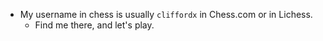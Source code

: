 - My username in chess is usually `cliffordx` in Chess.com or in Lichess.
	- Find me there, and let's play.